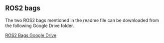 ## ROS2 bags

The two ROS2 bags mentioned in the readme file can be
downloaded from the following Google Drive folder. 

[ROS2 Bags Google Drive](https://drive.google.com/drive/folders/11adK6wI0ylQIXF_iLLW_lOZ4pg9K6UmC?usp=sharing)



